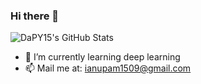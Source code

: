 ### Hi there 👋
![DaPY15's GitHub Stats](https://github-readme-stats.vercel.app/api?username=Anupam-USP&show_icons=true)

- 🌱 I’m currently learning deep learning
- 📫 Mail me at: ianupam1509@gmail.com
<!--
**Anupam-USP/Anupam-USP** is a ✨ _special_ ✨ repository because its `README.md` (this file) appears on your GitHub profile.

Here are some ideas to get you started:

- 🔭 I’m currently working on ...
- 🌱 I’m currently learning ...
- 👯 I’m looking to collaborate on ...
- 🤔 I’m looking for help with ...
- 💬 Ask me about ...
- 📫 How to reach me: ...
- 😄 Pronouns: ...
- ⚡ Fun fact: ...
-->

